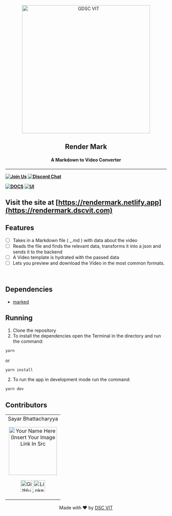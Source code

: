 <p align="center">
<a href="https://dscvit.com">
 <img width="400" src="https://user-images.githubusercontent.com/56252312/159312411-58410727-3933-4224-b43e-4e9b627838a3.png#gh-light-mode-only" alt="GDSC VIT"/>
</a>
 <h2 align="center"> Render Mark </h2>
 <h4 align="center"> A Markdown to Video Converter <h4>
</p>

---

[![Join Us](https://img.shields.io/badge/Join%20Us-Developer%20Student%20Clubs-red)](https://dsc.community.dev/vellore-institute-of-technology/)
[![Discord Chat](https://img.shields.io/discord/760928671698649098.svg)](https://discord.gg/498KVdSKWR)

[![DOCS](https://img.shields.io/badge/Documentation-see%20docs-green?style=flat-square&logo=appveyor)](INSERT_LINK_FOR_DOCS_HERE)
[![UI](https://img.shields.io/badge/User%20Interface-Link%20to%20UI-orange?style=flat-square&logo=appveyor)](<https://www.figma.com/file/9Dis7hmkENuz4lXbfhx2bm/RenderMark-(Testing)>)

## Visit the site at [https://rendermark.netlify.app](https://rendermark.dscvit.com)

## Features

- [ ] Takes in a Markdown file ( \_.md ) with data about the video
- [ ] Reads the file and finds the relevant data, transforms it into a json and sends it to the backend
- [ ] A Video template is hydrated with the passed data
- [ ] Lets you preview and download the Video in the most common formats.

<br>

## Dependencies

- [marked](https://marked.js.org/)

## Running

1. Clone the repository
2. To install the dependencies open the Terminal in the directory and run the command:

```bash
yarn
```

or

```bash
yarn install
```

2. To run the app in development mode run the command:

```bash
yarn dev
```

## Contributors

<table>
 <tr align="center">
  <td>
  Sayar Bhattacharyya
  <p align="center">
   <img src = "https://dscvit.com/images/dsc-logo-square.svg" width="150" height="150" alt="Your Name Here (Insert Your Image Link In Src">
  </p>
   <p align="center">
    <a href = "https://github.com/SayarB">
     <img src = "http://www.iconninja.com/files/241/825/211/round-collaboration-social-github-code-circle-network-icon.svg" width="36" height = "36" alt="GitHub"/>
    </a>
    <a href = "#">
     <img src = "http://www.iconninja.com/files/863/607/751/network-linkedin-social-connection-circular-circle-media-icon.svg" width="36" height="36" alt="LinkedIn"/>
    </a>
   </p>
  </td>
 </tr>
</table>

<p align="center">
 Made with ❤ by <a href="https://dscvit.com">DSC VIT</a>
</p>

